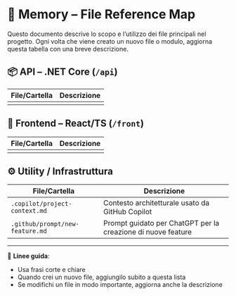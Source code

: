 # 🧠 Memory – File Reference Map

Questo documento descrive lo scopo e l’utilizzo dei file principali nel progetto. Ogni volta che viene creato un nuovo file o modulo, aggiorna questa tabella con una breve descrizione.

## 📦 API – .NET Core (`/api`)

| File/Cartella                                                       | Descrizione                                                                 |
|---------------------------------------------------------------------|-----------------------------------------------------------------------------|
           |

## 🎨 Frontend – React/TS (`/front`)

| File/Cartella                         | Descrizione                                                                 |
|--------------------------------------|-----------------------------------------------------------------------------|
                         |

## ⚙️ Utility / Infrastruttura

| File/Cartella                      | Descrizione                                                                 |
|-----------------------------------|-----------------------------------------------------------------------------|
| `.copilot/project-context.md`     | Contesto architetturale usato da GitHub Copilot                            |
| `.github/prompt/new-feature.md`   | Prompt guidato per ChatGPT per la creazione di nuove feature               |

---

📌 **Linee guida**:
- Usa frasi corte e chiare
- Quando crei un nuovo file, aggiungilo subito a questa lista
- Se modifichi un file in modo importante, aggiorna anche la descrizione